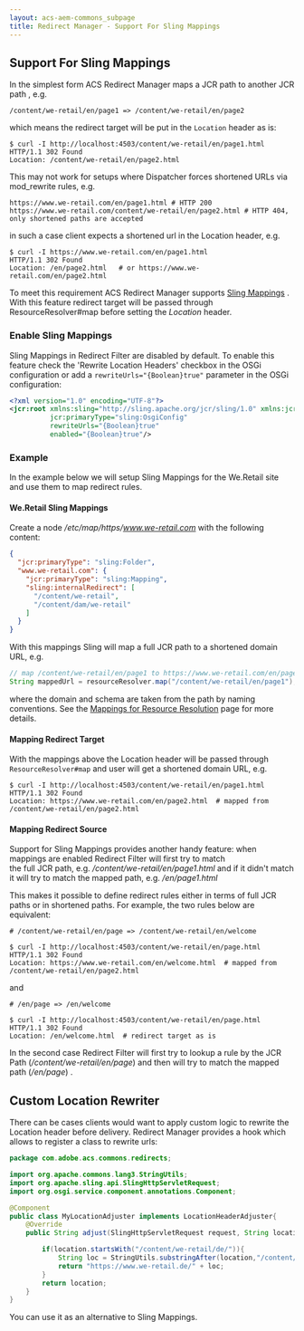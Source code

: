 ```yaml
---
layout: acs-aem-commons_subpage
title: Redirect Manager - Support For Sling Mappings
---
```


## Support For Sling Mappings

In the simplest form ACS Redirect Manager maps a JCR path to another JCR path , e.g. 

```/content/we-retail/en/page1 => /content/we-retail/en/page2```

which means the redirect target will be put in the `Location` header as is:
```shell
$ curl -I http://localhost:4503/content/we-retail/en/page1.html
HTTP/1.1 302 Found
Location: /content/we-retail/en/page2.html
```

This may not work for setups where Dispatcher forces shortened URLs via mod_rewrite rules, e.g.
```shell
https://www.we-retail.com/en/page1.html # HTTP 200
https://www.we-retail.com/content/we-retail/en/page2.html # HTTP 404, only shortened paths are accepted
```
in such a case client expects a shortened url in the Location header, e.g.  
```shell
$ curl -I https://www.we-retail.com/en/page1.html
HTTP/1.1 302 Found
Location: /en/page2.html   # or https://www.we-retail.com/en/page2.html
```

To meet this requirement ACS Redirect Manager supports [Sling Mappings](https://sling.apache.org/documentation/the-sling-engine/mappings-for-resource-resolution.html) 
. With this feature redirect target will be passed through ResourceResolver#map before setting the _Location_ header.

### Enable Sling Mappings 
Sling Mappings in Redirect Filter are disabled by default. To enable this feature check the 'Rewrite Location Headers' checkbox in the OSGi configuration 
or add a `rewriteUrls="{Boolean}true"` parameter in the OSGi configuration:
```xml
<?xml version="1.0" encoding="UTF-8"?>
<jcr:root xmlns:sling="http://sling.apache.org/jcr/sling/1.0" xmlns:jcr="http://www.jcp.org/jcr/1.0"
          jcr:primaryType="sling:OsgiConfig"
          rewriteUrls="{Boolean}true"
          enabled="{Boolean}true"/>
```

### Example

In the example below we will setup Sling Mappings for the We.Retail site and use them to map redirect rules. 

#### We.Retail Sling Mappings
Create a node _/etc/map/https/www.we-retail.com_ with the following content:

```json
{
  "jcr:primaryType": "sling:Folder",
  "www.we-retail.com": {
    "jcr:primaryType": "sling:Mapping",
    "sling:internalRedirect": [
      "/content/we-retail",
      "/content/dam/we-retail"
    ]
  }
}
```
With this mappings Sling will map a full JCR path to a shortened domain URL, e.g. 
```java
// map /content/we-retail/en/page1 to https://www.we-retail.com/en/page1
String mappedUrl = resourceResolver.map("/content/we-retail/en/page1"); // returns https://www.we-retail.com/en/page1
```
where the domain and schema are taken from the path by naming conventions. See the [Mappings for Resource Resolution](https://sling.apache.org/documentation/the-sling-engine/mappings-for-resource-resolution.html) page for more details.
 
#### Mapping Redirect Target
With the mappings above the Location header will be passed through `ResourceResolver#map` and user will get a shortened domain URL, e.g.

```shell
$ curl -I http://localhost:4503/content/we-retail/en/page1.html
HTTP/1.1 302 Found
Location: https://www.we-retail.com/en/page2.html  # mapped from /content/we-retail/en/page2.html
```

#### Mapping Redirect Source
Support for Sling Mappings provides another handy feature: when mappings are enabled Redirect Filter will first try to match  
the full JCR path, e.g. _/content/we-retail/en/page1.html_ and if it didn't match it will try to match the mapped path, e.g. _/en/page1.html_

This makes it possible to define redirect rules either in terms of full JCR paths or in shortened paths. For example, the two rules below are equivalent:

```shell
# /content/we-retail/en/page => /content/we-retail/en/welcome

$ curl -I http://localhost:4503/content/we-retail/en/page.html
HTTP/1.1 302 Found
Location: https://www.we-retail.com/en/welcome.html  # mapped from /content/we-retail/en/page2.html

```
and
```shell
# /en/page => /en/welcome

$ curl -I http://localhost:4503/content/we-retail/en/page.html
HTTP/1.1 302 Found
Location: /en/welcome.html  # redirect target as is

```

In the second case Redirect Filter will first try to lookup a rule by the JCR Path (_/content/we-retail/en/page_) 
and then will try to match the mapped path (_/en/page_) . 

## Custom Location Rewriter

There can be cases clients would want to apply custom logic to rewrite the Location header before delivery.
Redirect Manager provides a hook which allows to register a class to rewrite urls:

```java
package com.adobe.acs.commons.redirects;

import org.apache.commons.lang3.StringUtils;
import org.apache.sling.api.SlingHttpServletRequest;
import org.osgi.service.component.annotations.Component;

@Component
public class MyLocationAdjuster implements LocationHeaderAdjuster{
    @Override
    public String adjust(SlingHttpServletRequest request, String location) {

        if(location.startsWith("/content/we-retail/de/")){
            String loc = StringUtils.substringAfter(location,"/content/we-retail/de/");
            return "https://www.we-retail.de/" + loc;
        }
        return location;
    }
}
```

You can use it as an alternative to Sling Mappings.


